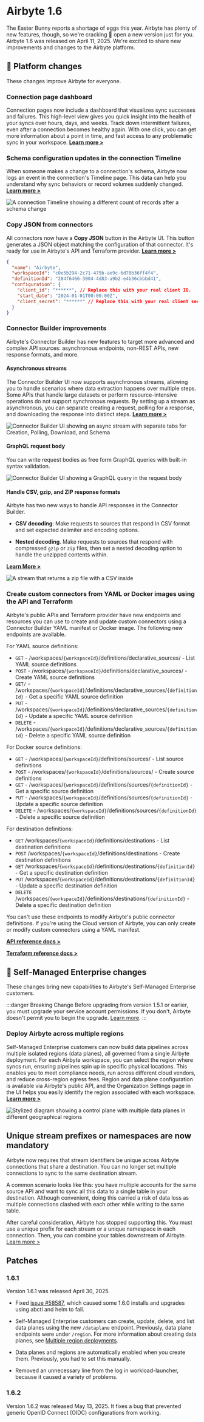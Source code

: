 # Airbyte 1.6

The Easter Bunny reports a shortage of eggs this year. Airbyte has plenty of new features, though, so we're cracking 🐣 open a new version just for you. Airbyte 1.6 was released on April 11, 2025. We're excited to share new improvements and changes to the Airbyte platform.

## 🚀 Platform changes

These changes improve Airbyte for everyone.

### Connection page dashboard

Connection pages now include a dashboard that visualizes sync successes and failures. This high-level view gives you quick insight into the health of your syncs over hours, days, and weeks. Track down intermittent failures, even after a connection becomes healthy again. With one click, you can get more information about a point in time, and fast access to any problematic sync in your workspace. [**Learn more >**](/platform/cloud/managing-airbyte-cloud/review-connection-status)

<Arcade id="u3EEEqQoPRA4aoAAFFLO" title="Use the Connection Dashboard to diagnose unhealthy syncs" paddingBottom="calc(60% + 0px)" />

### Schema configuration updates in the connection Timeline

When someone makes a change to a connection's schema, Airbyte now logs an event in the connection's Timeline page. This data can help you understand why sync behaviors or record volumes suddenly changed. [**Learn more >**](/platform/cloud/managing-airbyte-cloud/review-connection-timeline)

![A connection Timeline showing a different count of records after a schema change](assets/1-6-connection-timeline.png)

### Copy JSON from connectors

All connectors now have a **Copy JSON** button in the Airbyte UI. This button generates a JSON object matching the configuration of that connector. It's ready for use in Airbyte's API and Terraform provider. [**Learn more >**](/platform/terraform-documentation#weakly-typed-json-configurations)

```json title="Airbyte source connector example"
{
  "name": "Airbyte",
  "workspaceId": "c0e5b294-2c71-475b-ae9c-6d70b36ff4f4",
  "definitionId": "284f6466-3004-4d83-a9b2-e4b36cbbbd41",
  "configuration": {
    "client_id": "******", // Replace this with your real client ID.
    "start_date": "2024-01-01T00:00:00Z",
    "client_secret": "******" // Replace this with your real client secret.
  }
}
```

### Connector Builder improvements

Airbyte's Connector Builder has new features to target more advanced and complex API sources: asynchronous endpoints, non-REST APIs, new response formats, and more.

#### Asynchronous streams

The Connector Builder UI now supports asynchronous streams, allowing you to handle scenarios where data extraction happens over multiple steps. Some APIs that handle large datasets or perform resource-intensive operations do not support synchronous requests. By setting up a stream as asynchronous, you can separate creating a request, polling for a response, and downloading the response into distinct steps. [**Learn more >**](/platform/connector-development/connector-builder-ui/async-streams)

![Connector Builder UI showing an async stream with separate tabs for Creation, Polling, Download, and Schema](assets/1-6-asynchronous-streams.png)

#### GraphQL request body

You can write request bodies as free form GraphQL queries with built-in syntax validation.

![Connector Builder UI showing a GraphQL query in the request body](assets/1-6-graphql.png)

#### Handle CSV, gzip, and ZIP response formats

Airbyte has two new ways to handle API responses in the Connector Builder.

- **CSV decoding**: Make requests to sources that respond in CSV format and set expected delimiter and encoding options.

- **Nested decoding**. Make requests to sources that respond with compressed `gzip` or `zip` files, then set a nested decoding option to handle the unzipped contents within.

[**Learn More >**](/platform/connector-development/connector-builder-ui/record-processing/#response-decoding)

![A stream that returns a zip file with a CSV inside](assets/1-6-decoders.png)

### Create custom connectors from YAML or Docker images using the API and Terraform

Airbyte's public APIs and Terraform provider have new endpoints and resources you can use to create and update custom connectors using a Connector Builder YAML manifest or Docker image. The following new endpoints are available.

For YAML source definitions:

- `GET` - /workspaces/`{workspaceId}`/definitions/declarative_sources/ - List YAML source definitions
- `POST` - /workspaces/`{workspaceId}`/definitions/declarative_sources/ - Create YAML source definitions
- `GET/` - /workspaces/`{workspaceId}`/definitions/declarative_sources/`{definitionId}` - Get a specific YAML source definition
- `PUT` - /workspaces/`{workspaceId}`/definitions/declarative_sources/`{definitionId}` - Update a specific YAML source definition
- `DELETE` - /workspaces/`{workspaceId}`/definitions/declarative_sources/`{definitionId}` - Delete a specific YAML source definition

For Docker source definitions:

- `GET` - /workspaces/`{workspaceId}`/definitions/sources/ - List source definitions
- `POST` - /workspaces/`{workspaceId}`/definitions/sources/ - Create source definitions
- `GET` - /workspaces/`{workspaceId}`/definitions/sources/`{definitionId}` - Get a specific source definition
- `PUT` - /workspaces/`{workspaceId}`/definitions/sources/`{definitionId}` - Update a specific source definition
- `DELETE` - /workspaces/`{workspaceId}`/definitions/sources/`{definitionId}` - Delete a specific source definition

For destination definitions:

- `GET` /workspaces/`{workspaceId}`/definitions/destinations - List destination definitions
- `POST` /workspaces/`{workspaceId}`/definitions/destinations - Create destination definitions
- `GET` /workspaces/`{workspaceId}`/definitions/destinations/`{definitionId}` - Get a specific destination definition
- `PUT` /workspaces/`{workspaceId}`/definitions/destinations/`{definitionId}` - Update a specific destination definition
- `DELETE` /workspaces/`{workspaceId}`/definitions/destinations/`{definitionId}` - Delete a specific destination definition

You can't use these endpoints to modify Airbyte's public connector definitions. If you're using the Cloud version of Airbyte, you can only create or modify custom connectors using a YAML manifest.

[**API reference docs >**](https://reference.airbyte.com/reference/getting-started#/)

[**Terraform reference docs >**](https://registry.terraform.io/providers/airbytehq/airbyte/latest/docs)

## 🚀 Self-Managed Enterprise changes

These changes bring new capabilities to Airbyte's Self-Managed Enterprise customers.

:::danger Breaking Change
Before upgrading from version 1.5.1 or earlier, you must upgrade your service account permissions. If you don't, Airbyte doesn't permit you to begin the upgrade. [Learn more](/platform/enterprise-setup/upgrade-service-account).
:::

### Deploy Airbyte across multiple regions

Self-Managed Enterprise customers can now build data pipelines across multiple isolated regions (data planes), all governed from a single Airbyte deployment. For each Airbyte workspace, you can select the region where syncs run, ensuring pipelines spin up in specific physical locations. This enables you to meet compliance needs, run across different cloud vendors, and reduce cross-region egress fees. Region and data plane configuration is available via Airbyte's public API, and the Organization Settings page in the UI helps you easily identify the region associated with each workspace. [**Learn more >**](/platform/enterprise-setup/multi-region)

![Stylized diagram showing a control plane with multiple data planes in different geographical regions](assets/1-6-data-planes.png)

## Unique stream prefixes or namespaces are now mandatory

Airbyte now requires that stream identifiers be unique across Airbyte connections that share a destination. You can no longer set multiple connections to sync to the same destination stream.

A common scenario looks like this: you have multiple accounts for the same source API and want to sync all this data to a single table in your destination. Although convenient, doing this carried a risk of data loss as multiple connections clashed with each other while writing to the same table.

After careful consideration, Airbyte has stopped supporting this. You must use a unique prefix for each stream or a unique namespace in each connection. Then, you can combine your tables downstream of Airbyte. [Learn more >](/platform/using-airbyte/configuring-schema#stream-uniqueness)

## Patches

### 1.6.1

Version 1.6.1 was released April 30, 2025.

- Fixed [issue #58587](https://github.com/airbytehq/airbyte/issues/58587), which caused some 1.6.0 installs and upgrades using abctl and helm to fail.

- Self-Managed Enterprise customers can create, update, delete, and list data planes using the new `/dataplane` endpoint. Previously, data plane endpoints were under `/region`. For more information about creating data planes, see [Multiple region deployments](/platform/enterprise-setup/multi-region).

- Data planes and regions are automatically enabled when you create them. Previously, you had to set this manually.

- Removed an unnecessary line from the log in workload-launcher, because it caused a variety of problems.

### 1.6.2

Version 1.6.2 was released May 13, 2025. It fixes a bug that prevented generic OpenID Connect (OIDC) configurations from working.
